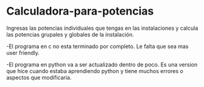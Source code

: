 # Calculadora-para-potencias
Ingresas las potencias individuales que tengas en las instalaciones y calcula las potencias grupales y globales de la instalación.

-El programa en c no esta terminado por completo. Le falta que sea mas user friendly.

-El programa en python va a ser actualizado dentro de poco. Es una version que hice cuando estaba aprendiendo python y tiene muchos errores o aspectos que modificaria.
